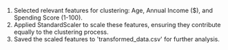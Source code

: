 1. Selected relevant features for clustering: Age, Annual Income ($), and Spending Score (1-100).
2. Applied StandardScaler to scale these features, ensuring they contribute equally to the clustering process.
3. Saved the scaled features to 'transformed_data.csv' for further analysis.

